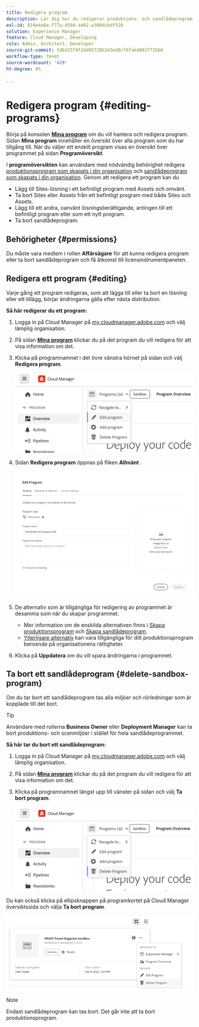 ```yaml
---
title: Redigera program
description: Lär dig hur du redigerar produktions- och sandlådeprogram för att justera deras alternativ efter att du har skapat dem.
exl-id: 819e4a6e-f77a-4594-a402-a300dcbdf510
solution: Experience Manager
feature: Cloud Manager, Developing
role: Admin, Architect, Developer
source-git-commit: 5d6d3374f2dd95728b2d3ed0cf6fab4092f73568
workflow-type: tm+mt
source-wordcount: '429'
ht-degree: 0%

---
```



# Redigera program {#editing-programs}

Börja på konsolen [**Mina program**](/help/implementing/cloud-manager/navigation.md) om du vill hantera och redigera program. Sidan **Mina program** innehåller en översikt över alla program som du har tillgång till. När du väljer ett enskilt program visas en översikt över programmet på sidan **Programöversikt**.

I **programöversikten** kan användare med nödvändig behörighet redigera [produktionsprogram som skapats i din organisation](creating-production-programs.md) och [sandlådeprogram som skapats i din organisation](creating-sandbox-programs.md). Genom att redigera ett program kan du

* Lägg till Sites-lösning i ett befintligt program med Assets och omvänt.
* Ta bort Sites eller Assets från ett befintligt program med både Sites och Assets.
* Lägg till ett andra, oanvänt lösningsberättigande, antingen till ett befintligt program eller som ett nytt program.
* Ta bort sandlådeprogram.

## Behörigheter {#permissions}

Du måste vara medlem i rollen **Affärsägare** för att kunna redigera program eller ta bort sandlådeprogram och få åtkomst till licensinstrumentpanelen.

## Redigera ett program {#editing}

Varje gång ett program redigeras, som att lägga till eller ta bort en lösning eller ett tillägg, börjar ändringarna gälla efter nästa distribution.

**Så här redigerar du ett program:**

1. Logga in på Cloud Manager på [my.cloudmanager.adobe.com](https://my.cloudmanager.adobe.com/) och välj lämplig organisation.

1. På sidan **[Mina program](#my-programs)** klickar du på det program du vill redigera för att visa information om det.

1. Klicka på programnamnet i det övre vänstra hörnet på sidan och välj **Redigera program**.

   ![Redigera programalternativ](assets/edit-program-overview.png)

1. Sidan **Redigera program** öppnas på fliken **Allmänt** .

   ![Fliken Allmänt](assets/edit-program-prod1.png)

1. De alternativ som är tillgängliga för redigering av programmet är desamma som när du skapar programmet.
   * Mer information om de enskilda alternativen finns i [Skapa produktionsprogram](/help/implementing/cloud-manager/getting-access-to-aem-in-cloud/creating-production-programs.md) och [Skapa sandlådeprogram](/help/implementing/cloud-manager/getting-access-to-aem-in-cloud/creating-sandbox-programs.md).
   * [Ytterligare alternativ](/help/implementing/cloud-manager/getting-access-to-aem-in-cloud/creating-production-programs.md#options) kan vara tillgängliga för ditt produktionsprogram beroende på organisationens rättigheter.

1. Klicka på **Uppdatera** om du vill spara ändringarna i programmet.

## Ta bort ett sandlådeprogram {#delete-sandbox-program}

Om du tar bort ett sandlådeprogram tas alla miljöer och rörledningar som är kopplade till det bort.

>[!TIP]
>
>Användare med rollerna **Business Owner** eller **Deployment Manager** kan ta bort produktions- och scenmiljöer i stället för hela sandlådeprogrammet.

**Så här tar du bort ett sandlådeprogram:**

1. Logga in på Cloud Manager på [my.cloudmanager.adobe.com](https://my.cloudmanager.adobe.com/) och välj lämplig organisation.

1. På sidan **[Mina program](#my-programs)** klickar du på det program du vill redigera för att visa information om det.

1. Klicka på programnamnet längst upp till vänster på sidan och välj **Ta bort program**.

   ![Ta bort programalternativ](assets/delete-sandbox1.png)

Du kan också klicka på ellipsknappen på programkortet på Cloud Manager översiktssida och välja **Ta bort program**.

![Ta bort sandlådan från programkortet](assets/delete-sandbox2.png)

>[!NOTE]
>
>Endast sandlådeprogram kan tas bort. Det går inte att ta bort produktionsprogram.
